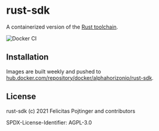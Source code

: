 # rust-sdk

A containerized version of the [Rust toolchain](https://www.rust-lang.org/).

![Docker CI](https://github.com/alphahorizonio/rust-sdk/workflows/Docker%20CI/badge.svg)

## Installation

Images are built weekly and pushed to [hub.docker.com/repository/docker/alphahorizonio/rust-sdk](https://hub.docker.com/repository/docker/alphahorizonio/rust-sdk).

## License

rust-sdk (c) 2021 Felicitas Pojtinger and contributors

SPDX-License-Identifier: AGPL-3.0
